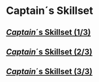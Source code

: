 # Captain´s Skillset

## [*Captain*´s Skillset (1/3)](https://github.com/msg-CareerPaths/sap-cap-persona/blob/main/chapters/002-captains-skillset/007a-Captains-Skillset-Nr-1.md)

## [*Captain*´s Skillset (2/3)](https://github.com/msg-CareerPaths/sap-cap-persona/blob/main/chapters/002-captains-skillset/007b-Captains-Skillset-Nr-2.md)

## [*Captain*´s Skillset (3/3)](https://github.com/msg-CareerPaths/sap-cap-persona/blob/main/chapters/002-captains-skillset/007c-Captains-Skillset-Nr-3.md)

